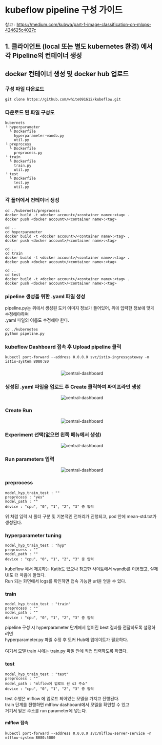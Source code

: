 # kubeflow pipeline 구성 가이드
참고 : https://medium.com/kubwa/part-1-image-classification-on-mlops-424625c4027c
## 1. 클라이언트 (local 또는 별도 kubernetes 환경) 에서</BR> 각 Pipeline의 컨테이너 생성
## docker 컨테이너 생성 및 docker hub 업로드

### 구성 파일 다운로드
```commandline
git clone https://github.com/white091612/kubeflow.git
```
### 다운로드 된 파일 구성도
```commandline
kubernets
└ hyperparameter
  └ Dockerfile
    hyperparameter-wandb.py
    util.py
└ preprocess
  └ Dockerfile
    preprocess.py
└ train
  └ Dockerfile
    train.py
    util.py
└ test
  └ Dockerfile
    test.py
    util.py
```
### 각 폴더에서 컨테이너 생성
```
cd ./kubernets/preprocess
docker build -t <docker account>/<container name>:<tag> .
docker push <docker account>/<container name>:<tag>

cd ..
cd hyperparameter
docker build -t <docker account>/<container name>:<tag> .
docker push <docker account>/<container name>:<tag>

cd ..
cd train
docker build -t <docker account>/<container name>:<tag> .
docker push <docker account>/<container name>:<tag>

cd ..
cd test
docker build -t <docker account>/<container name>:<tag> .
docker push <docker account>/<container name>:<tag>
```
### pipeline 생성을 위한 .yaml 파일 생성
pipeline.py는 위에서 생성된 도커 이미지 정보가 들어있어, 위에 입력한 정보에 맞게 수정해야하며</BR>
.yaml 파일의 이름도 수정해야 한다.
```commandline
cd ./kubernetes
python pipeline.py
```
### kubeflow Dashboard 접속 후 Upload pipeline 클릭
```
kubectl port-forward --address 0.0.0.0 svc/istio-ingressgateway -n istio-system 8080:80
```
### 
<p align="center">
  <img src="https://user-images.githubusercontent.com/40382596/234530346-d6b37981-18c2-426d-8e58-223c121f0961.png" title="central-dashboard"/>
</p>

### 생성된 .yaml 파일을 업로드 후 Create 클릭하여 파이프라인 생성
<p align="center">
  <img src="https://user-images.githubusercontent.com/40382596/234531656-bee68635-1bba-4202-a7ac-bf348a6682e3.png" title="central-dashboard"/>
</p>

### Create Run
<p align="center">
  <img src="https://user-images.githubusercontent.com/40382596/234531914-f2caa37d-d52f-4bb3-93db-b37adb0a698b.png" title="central-dashboard"/>
</p>

### Experiment 선택(없으면 왼쪽 메뉴에서 생성)
<p align="center">
  <img src="https://user-images.githubusercontent.com/40382596/234532001-5faf1324-b500-4fce-ab6f-7e95833de07d.png" title="central-dashboard"/>
</p>

### Run parameters 입력
<p align="center">
  <img src="https://user-images.githubusercontent.com/40382596/234532291-da32c68b-4f59-43c7-83cd-39a95d53f575.png" title="central-dashboard"/>
</p>

### preprocess
```commandline
model_hyp_train_test : ""
preprocess : "yes"
model_path : ""
device : "cpu", "0", "1", "2", "3" 중 입력
```
위 처럼 입력 시 폴더 구분 및 기본적인 전처리가 진행되고, pod 안에 mean-std.txt가 생성된다.

### hyperparameter tuning
```commandline
model_hyp_train_test : "hyp"
preprocess : ""
model_path : ""
device : "cpu", "0", "1", "2", "3" 중 입력
```
kubeflow 에서 제공하는 Katib도 있으나 참고한 사이트에서 wandb를 이용했고, 실제 UI도 더 마음에 들었다.</BR>
Run 되는 화면에서 logs를 확인하면 접속 가능한 url을 얻을 수 있다.

### train
```commandline
model_hyp_train_test : "train"
preprocess : ""
model_path : ""
device : "cpu", "0", "1", "2", "3" 중 입력
```
pipeline 구성 시 hyperparameter 단계에서 얻어진 best 결과를 전달하도록 설정하려면</BR>
hyperparameter.py 파일 수정 후 도커 Hub에 업데이트가 필요하다.</BR></BR>
여기서 모델 train 시에는 train.py 파일 안에 직접 입력하도록 하였다.

### test
```commandline
model_hyp_train_test : "test"
preprocess : ""
model_path : "mlflow에 업로드 된 s3 주소"
device : "cpu", "0", "1", "2", "3" 중 입력
```
test 수행은 mlflow 에 업로드 되어있는 모델을 가지고 진행된다.</BR>
train 단계를 진행하면 mlflow dashboard에서 모델을 확인할 수 있고 </BR>
거기서 얻은 주소를 run parameter에 넣는다.
#### mlflow 접속
```commandline
kubectl port-forward --address 0.0.0.0 svc/mlflow-server-service -n mlflow-system 8080:5000
```